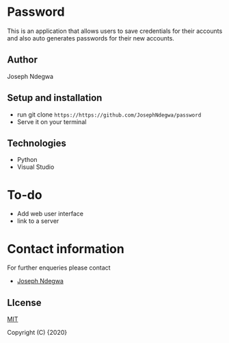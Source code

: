 # Password

This is an application that allows users to save credentials for their accounts and also auto generates passwords for their new accounts.

## Author
Joseph Ndegwa

## Setup and installation
* run git clone `https://https://github.com/JosephNdegwa/password`
* Serve it on your terminal

## Technologies
* Python
* Visual Studio

# To-do
* Add web user interface 
* link to a server

# Contact information
For further enqueries please contact
* [Joseph Ndegwa](kariukindegwa98@gmail.com)

## LIcense
 [MIT](https://choosealicense.com/licenses/mit/)

 Copyright (C) {2020}


